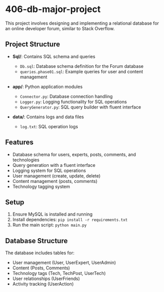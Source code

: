 # 406-db-major-project

This project involves designing and implementing a relational database for an online developer forum, similar to Stack Overflow.

## Project Structure

- **Sql/**: Contains SQL schema and queries
  - `Db.sql`: Database schema definition for the Forum database
  - `queries.phase01.sql`: Example queries for user and content management

- **app/**: Python application modules
  - `Connector.py`: Database connection handling
  - `Logger.py`: Logging functionality for SQL operations
  - `QueryGenerator.py`: SQL query builder with fluent interface

- **data/**: Contains logs and data files
  - `log.txt`: SQL operation logs

## Features

- Database schema for users, experts, posts, comments, and technologies
- Query generation with a fluent interface
- Logging system for SQL operations
- User management (create, update, delete)
- Content management (posts, comments)
- Technology tagging system

## Setup

1. Ensure MySQL is installed and running
2. Install dependencies: `pip install -r requirements.txt`
3. Run the main script: `python main.py`

## Database Structure

The database includes tables for:
- User management (User, UserExpert, UserAdmin)
- Content (Posts, Comments)
- Technology tags (Tech, TechPost, UserTech)
- User relationships (UserFriends)
- Activity tracking (UserAction)
